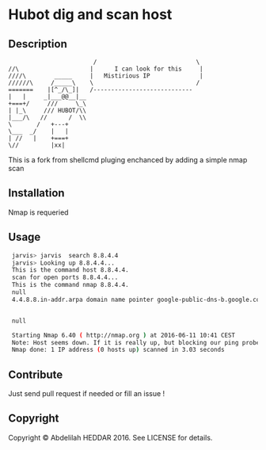 # Hubot dig and scan host

## Description


                            /                            \
    //\                    |      I can look for this     |
    ////\        _____     |   Mistirious IP              |
    //////\     /_____\    \                             /
    =======    |[^_/\_]|   /----------------------------  
    |   |     _|___@@__|__                                
    +===+/     ///     \_\                               
    | |_\     /// HUBOT/\\                             
    |___/\   //      /  \\                            
    \       /   +---+                            
    \___  _/    |   |                            
    | //   |    +===+                            
    \//         |xx|  


This is a fork from shellcmd pluging enchanced by adding a simple nmap scan

## Installation
  Nmap is requeried

## Usage
```bash
 jarvis> jarvis  search 8.8.4.4
 jarvis> Looking up 8.8.4.4...
 This is the command host 8.8.4.4.
 scan for open ports 8.8.4.4...
 This is the command nmap 8.8.4.4.
 null
 4.4.8.8.in-addr.arpa domain name pointer google-public-dns-b.google.com.


 null

 Starting Nmap 6.40 ( http://nmap.org ) at 2016-06-11 10:41 CEST
 Note: Host seems down. If it is really up, but blocking our ping probes, try -Pn
 Nmap done: 1 IP address (0 hosts up) scanned in 3.03 seconds
```
## Contribute

Just send pull request if needed or fill an issue !

## Copyright

Copyright &copy; Abdelilah HEDDAR 2016. See LICENSE for details.

[hubot]: https://github.com/github/hubot
